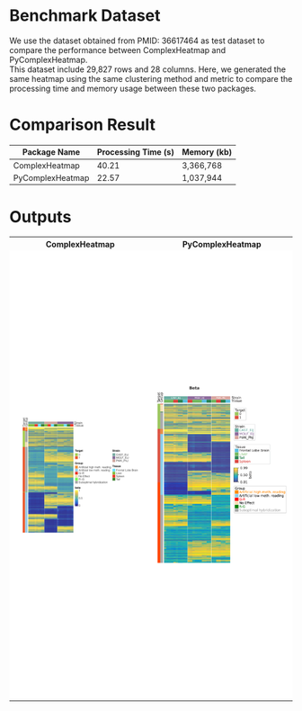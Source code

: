 # Benchmark Dataset
We use the dataset obtained from PMID: 36617464 as test dataset to compare the performance between ComplexHeatmap and PyComplexHeatmap.
<br>
This dataset include 29,827 rows and 28 columns. Here, we generated the same heatmap using the same clustering method and metric to compare the processing time and memory usage between these two packages.

# Comparison Result
| Package Name     | Processing Time (s) | Memory (kb) |
| ---------------- | ------------------- | ----------- |
| ComplexHeatmap   | 40.21               | 3,366,768   |
| PyComplexHeatmap | 22.57               | 1,037,944   |

# Outputs
<table>
    <tr>
        <th>ComplexHeatmap</th>
        <th>PyComplexHeatmap</th>
  </tr>
    <tr style="height: 800px">
        <td style="width:33%; background-color:white;text-align:center; vertical-align:middle">
            <a href="heatmap.R">
                <img src="ComplexHeatmap.png" title="ComplexHeatmap" align="center" width="375px">
            </a>
        </td>
        <td style="width:33%; background-color:white;text-align:center; vertical-align:middle">
            <a href="heatmap.py">
                <img src="PyComplexHeatmap.png" title="PyComplexHeatmap" align="center" width="375px">
            </a>
        </td>
    </tr>
</table>